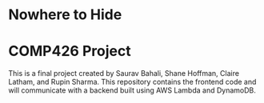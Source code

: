# Nowhere to Hide
# COMP426 Project

This is a final project created by Saurav Bahali, Shane Hoffman, Claire Latham, and Rupin Sharma.
This repository contains the frontend code and will communicate with a backend built using AWS Lambda and DynamoDB.
